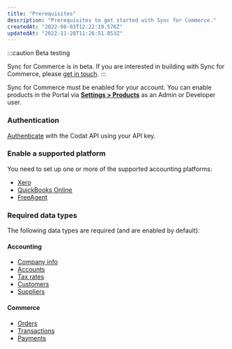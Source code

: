```yaml
---
title: "Prerequisites"
description: "Prerequisites to get started with Sync for Commerce."
createdAt: "2022-08-03T12:22:19.576Z"
updatedAt: "2022-11-28T11:26:51.853Z"
---
```


:::caution Beta testing

Sync for Commerce is in beta. If you are interested in building with Sync for Commerce, please [get in touch](mailto:sync-for-commerce@codat.io).
:::

Sync for Commerce must be enabled for your account. You can enable products in the Portal via [**Settings > Products**](https://app.codat.io/settings/products) as an Admin or Developer user.

### Authentication

[Authenticate](https://docs.codat.io/reference/authentication) with the Codat API using your API key.

### Enable a supported platform

You need to set up one or more of the supported accounting platforms:

- [Xero](/accounting-xero)
- [QuickBooks Online](/accounting-quickbooksonline)
- [FreeAgent](/accounting-freeagent)

### Required data types

The following data types are required (and are enabled by default):

#### Accounting

- [Company info](/accounting-api#/company)
- [Accounts](/accounting-api#/chartofaccounts)
- [Tax rates](/accounting-api#/taxrates)
- [Customers](/accounting-api#/customers)
- [Suppliers](/accounting-api#/suppliers)

#### Commerce

- [Orders](/commerce-api#/schemas/orders)
- [Transactions](/commerce-api#/schemas/transactions)
- [Payments](/commerce-api#/schemas/payments)
